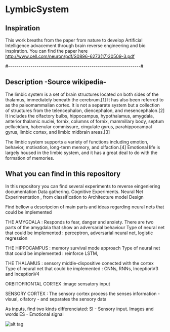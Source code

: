 # LymbicSystem
## Inspiration
This work breaths from the paper from nature to develop Artificial Intelligence advacement through brain reverse engineering and bio inspiration. You can find the paper here 
http://www.cell.com/neuron/pdf/S0896-6273(17)30509-3.pdf


#-----------------------------------------------------------------#
## Description -Source wikipedia-
The limbic system is a set of brain structures located on both sides of the thalamus, immediately beneath the cerebrum.[1] It has also been referred to as the paleomammalian cortex. It is not a separate system but a collection of structures from the telencephalon, diencephalon, and mesencephalon.[2] It includes the olfactory bulbs, hippocampus, hypothalamus, amygdala, anterior thalamic nuclei, fornix, columns of fornix, mammillary body, septum pellucidum, habenular commissure, cingulate gyrus, parahippocampal gyrus, limbic cortex, and limbic midbrain areas.[3]

The limbic system supports a variety of functions including emotion, behavior, motivation, long-term memory, and olfaction.[4] Emotional life is largely housed in the limbic system, and it has a great deal to do with the formation of memories.

## What you can find in this repository 
In this repository you can find several experiments to reverse eingeniering documentation
Data gathering. Cognitive Experiments.  Neural Net Experimentation , from classification to Architecture model Design

Find bellow a descripcion of main parts and ideas regarding neural nets that could be implemented

THE AMYGDALA : Responds to fear, danger and anxiety. There are two parts of the amygdala that show an adversarial behaviour
Type of neural net that could be implemented : perceptron, adversarial neural net, logistic regression


THE HIPPOCAMPUS : memory survival mode approach 
Type of neural net that could be implemented : reinforce LSTM,

THE THALAMUS : sensory middle-dispositive conected with the cortex
Type of neural net that could be implemented : CNNs, RNNs, InceptionV3 and InceptionV4

ORBITOFRONTAL CORTEX :image sensatory input 

SENSORY CORTEX : The sensory cortex process the senses information - visual, olfatory - and separates the sensory data 

As inputs, find two kinds differenciated:
SI - Sensory input. Images and words
ES - Emotional signal 


![alt tag](https://github.com/SoyGema/Limbic-System/blob/master/BRAIN_ANIMATION.gif)
